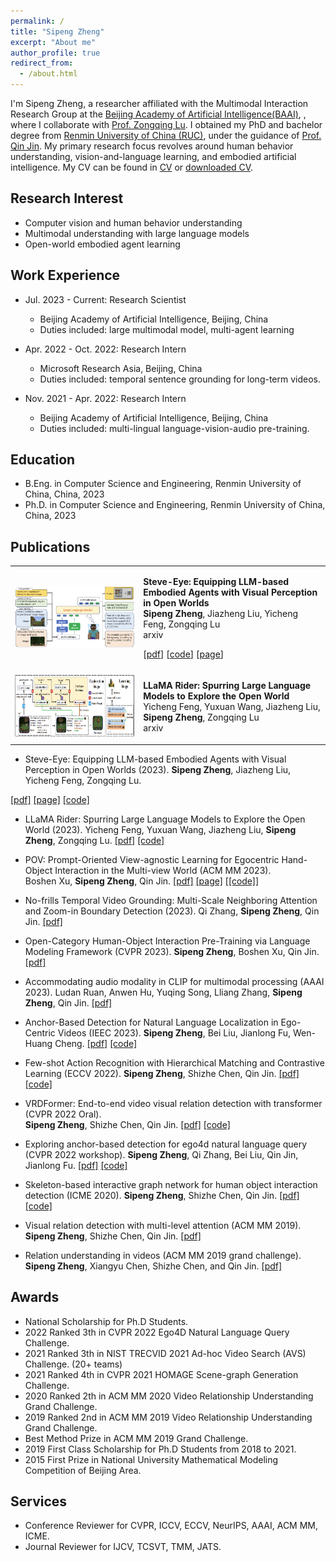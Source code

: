 ```yaml
---
permalink: /
title: "Sipeng Zheng"
excerpt: "About me"
author_profile: true
redirect_from: 
  - /about.html
---
```


I'm Sipeng Zheng, a researcher affiliated with the Multimodal Interaction Research Group at the [Beijing Academy of Artificial Intelligence(BAAI)](https://www.baai.ac.cn), , where I collaborate with [Prof. Zongqing Lu](https://z0ngqing.github.io). 
I obtained my PhD and bachelor degree from [Renmin University of China (RUC)](https://en.ruc.edu.cn), under the guidance of [Prof. Qin Jin](https://www.jin-qin.com). 
My primary research focus revolves around human behavior understanding, vision-and-language learning, and embodied artificial intelligence.
My CV can be found in [CV](https://zhengsipeng.github.io/cv/) or [downloaded CV](http://zhengsipeng.github.io/files/cv_zsp_eng.pdf).


## Research Interest
* Computer vision and human behavior understanding
* Multimodal understanding with large language models
* Open-world embodied agent learning


## Work Experience
* Jul. 2023 - Current: Research Scientist
  * Beijing Academy of Artificial Intelligence, Beijing, China
  * Duties included: large multimodal model, multi-agent learning


* Apr. 2022 - Oct. 2022: Research Intern
  * Microsoft Research Asia, Beijing, China
  * Duties included: temporal sentence grounding for long-term videos.

* Nov. 2021 - Apr. 2022: Research Intern
  * Beijing Academy of Artificial Intelligence, Beijing, China
  * Duties included: multi-lingual language-vision-audio pre-training.


## Education
* B.Eng. in Computer Science and Engineering, Renmin University of China, China, 2023
* Ph.D. in Computer Science and Engineering, Renmin University of China, China, 2023


## Publications
<table border="0" style="border:none; width: 100%;">
<tr style="border: none;">
  <td> <img src="./images/pubs/steve_eye_23.png" style="height: 100px; width: 500px;"/></td>
  <td> 
        <p><strong>Steve-Eye: Equipping LLM-based Embodied Agents with Visual Perception in Open Worlds</strong><br>
        <b>Sipeng Zheng</b>, Jiazheng Liu, Yicheng Feng, Zongqing Lu<br>
        arxiv
        </p>
        <p> 
          [<a target="_blank" href="https://arxiv.org/abs/2310.13255">pdf</a>] 
          [<a target="_blank" href="https://github.com/BAAI-Agents/Steve-Eye">code</a>] 
          [<a target="_blank" href="https://sites.google.com/view/steve-eye">page</a>]
        </p>
  </td>
</tr>

<tr style="border: none;">
  <td> <img src="./images/pubs/llama_rider_23.png" style="height: 100px; width: 500px;"/></td>
  <td> 
      <p><strong>LLaMA Rider: Spurring Large Language Models to Explore the Open World</strong><br>
        Yicheng Feng, Yuxuan Wang, Jiazheng Liu, <b>Sipeng Zheng</b>, Zongqing Lu<br>
        arxiv
      </p>
  </td>
</tr>

</table>


* Steve-Eye: Equipping LLM-based Embodied Agents with Visual Perception in Open Worlds (2023). 
**Sipeng Zheng**, Jiazheng Liu, Yicheng Feng, Zongqing Lu. 

[[pdf]](https://arxiv.org/abs/2310.13255)
[[page]](https://sites.google.com/view/steve-eye) 
[[code]](https://github.com/BAAI-Agents/Steve-Eye)


* LLaMA Rider: Spurring Large Language Models to Explore the Open World (2023). 
Yicheng Feng, Yuxuan Wang, Jiazheng Liu, **Sipeng Zheng**, Zongqing Lu. 
[[pdf]](https://arxiv.org/abs/2310.08922)
[[code]](https://github.com/PKU-RL/LLaMA-Rider)


* POV: Prompt-Oriented View-agnostic Learning for Egocentric Hand-Object Interaction in the Multi-view World (ACM MM 2023).  
Boshen Xu, **Sipeng Zheng**, Qin Jin.
[[pdf]](https://dl.acm.org/doi/10.1145/3581783.3612484)
[[page]](https://xuboshen.github.io/POV/) 
[[[code]]](https://github.com/xuboshen/pov_acmmm2023)


* No-frills Temporal Video Grounding: Multi-Scale Neighboring Attention and Zoom-in Boundary Detection (2023). 
Qi Zhang, **Sipeng Zheng**, Qin Jin.
[[pdf]](https://arxiv.org/abs/2307.10567)


* Open-Category Human-Object Interaction Pre-Training via Language Modeling Framework (CVPR 2023). 
**Sipeng Zheng**, Boshen Xu, Qin Jin.
[[pdf]](https://openaccess.thecvf.com/content/CVPR2023/papers/Zheng_Open-Category_Human-Object_Interaction_Pre-Training_via_Language_Modeling_Framework_CVPR_2023_paper.pdf)


* Accommodating audio modality in CLIP for multimodal processing (AAAI 2023). 
Ludan Ruan, Anwen Hu, Yuqing Song, Lliang Zhang, **Sipeng Zheng**, Qin Jin. 
[[pdf]](https://ojs.aaai.org/index.php/AAAI/article/view/26153/25925)


* Anchor-Based Detection for Natural Language Localization in Ego-Centric Videos (IEEC 2023). 
**Sipeng Zheng**, Bei Liu, Jianlong Fu, Wen-Huang Cheng. 
[[pdf]](https://ieeexplore.ieee.org/abstract/document/10043460)
[[code]](https://github.com/QiQAng/AwareNet)


* Few-shot Action Recognition with Hierarchical Matching and Contrastive Learning (ECCV 2022). 
**Sipeng Zheng**, Shizhe Chen, Qin Jin.
[[pdf]](https://www.ecva.net/papers/eccv_2022/papers_ECCV/papers/136640293.pdf)
[[code]](https://github.com/zhengsipeng/HCL-FSAR)


* VRDFormer: End-to-end video visual relation detection with transformer (CVPR 2022 Oral).  
**Sipeng Zheng**, Shizhe Chen, Qin Jin.
[[pdf]](https://openaccess.thecvf.com/content/CVPR2022/papers/Zheng_VRDFormer_End-to-End_Video_Visual_Relation_Detection_With_Transformers_CVPR_2022_paper.pdf)
[[code]](https://github.com/zhengsipeng/VRDFormer_VRD)


* Exploring anchor-based detection for ego4d natural language query (CVPR 2022 workshop). 
**Sipeng Zheng**, Qi Zhang, Bei Liu, Qin Jin, Jianlong Fu. 
[[pdf]](https://arxiv.org/abs/2208.05375)
[[code]](https://github.com/QiQAng/AwareNet)


* Skeleton-based interactive graph network for human object interaction detection (ICME 2020). 
**Sipeng Zheng**, Shizhe Chen, Qin Jin.
[[pdf]](https://ieeexplore.ieee.org/document/9102755)
[[code]](https://github.com/zhengsipeng/SIGN)


* Visual relation detection with multi-level attention (ACM MM 2019). 
**Sipeng Zheng**, Shizhe Chen, Qin Jin.
[[pdf]](https://dl.acm.org/doi/10.1145/3343031.3350962)


* Relation understanding in videos (ACM MM 2019 grand challenge). 
**Sipeng Zheng**, Xiangyu Chen, Shizhe Chen, and Qin Jin.
[[pdf]](https://dl.acm.org/doi/10.1145/3343031.3356080)

  
## Awards
* National Scholarship for Ph.D Students.
* 2022 Ranked 3th in CVPR 2022 Ego4D Natural Language Query Challenge.
* 2021 Ranked 3th in NIST TRECVID 2021 Ad-hoc Video Search (AVS) Challenge. (20+ teams)
* 2021 Ranked 4th in CVPR 2021 HOMAGE Scene-graph Generation Challenge.
* 2020 Ranked 2th in ACM MM 2020 Video Relationship Understanding Grand Challenge.
* 2019 Ranked 2nd in ACM MM 2019 Video Relationship Understanding Grand Challenge.
* Best Method Prize in ACM MM 2019 Grand Challenge.
* 2019 First Class Scholarship for Ph.D Students from 2018 to 2021.
* 2015 First Prize in National University Mathematical Modeling Competition of Beijing Area.

## Services
* Conference Reviewer for CVPR, ICCV, ECCV, NeurIPS, AAAI, ACM MM, ICME.
* Journal Reviewer for IJCV, TCSVT, TMM, JATS.
